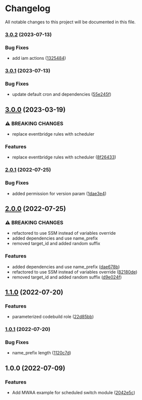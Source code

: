 # Changelog

All notable changes to this project will be documented in this file.

### [3.0.2](https://github.com/aws-samples/terraform-aws-scheduled-switch/compare/v3.0.1...v3.0.2) (2023-07-13)


### Bug Fixes

* add iam actions ([1325484](https://github.com/aws-samples/terraform-aws-scheduled-switch/commit/13254844716ac71a6ea81e908e83c70dbdcbad0c))

### [3.0.1](https://github.com/aws-samples/terraform-aws-scheduled-switch/compare/v3.0.0...v3.0.1) (2023-07-13)


### Bug Fixes

* update default cron and dependencies ([55e245f](https://github.com/aws-samples/terraform-aws-scheduled-switch/commit/55e245f0663664c8ae0ec9d06e3eee4692bea242))

## [3.0.0](https://github.com/aws-samples/terraform-aws-scheduled-switch/compare/v2.0.1...v3.0.0) (2023-03-19)


### ⚠ BREAKING CHANGES

* replace eventbridge rules with scheduler

### Features

* replace eventbridge rules with scheduler ([8f26433](https://github.com/aws-samples/terraform-aws-scheduled-switch/commit/8f26433c78826937da1def72d04422ce1c3247c6))

### [2.0.1](https://github.com/aws-samples/aws-terraform-scheduled-switch/compare/v2.0.0...v2.0.1) (2022-07-25)


### Bug Fixes

* added permission for version param ([1dae3e4](https://github.com/aws-samples/aws-terraform-scheduled-switch/commit/1dae3e499231727761db25f98381a9b3801550fa))

## [2.0.0](https://github.com/aws-samples/aws-terraform-scheduled-switch/compare/v1.1.0...v2.0.0) (2022-07-25)


### ⚠ BREAKING CHANGES

* refactored to use SSM instead of variables override
* added dependencies and use name_prefix
* removed target_id and added random suffix

### Features

* added dependencies and use name_prefix ([dae678b](https://github.com/aws-samples/aws-terraform-scheduled-switch/commit/dae678b370f53e52a9975d6c38418b00c955618a))
* refactored to use SSM instead of variables override ([82180de](https://github.com/aws-samples/aws-terraform-scheduled-switch/commit/82180de7eff0c3a089430097b852195d1c4ae2dd))
* removed target_id and added random suffix ([d9e024f](https://github.com/aws-samples/aws-terraform-scheduled-switch/commit/d9e024f87a88d8d6135095d3750c399dd143fccb))

## [1.1.0](https://github.com/aws-samples/aws-terraform-scheduled-switch/compare/v1.0.1...v1.1.0) (2022-07-20)


### Features

* parameterized codebuild role ([22d85bb](https://github.com/aws-samples/aws-terraform-scheduled-switch/commit/22d85bb3ca089756d35cd1081ec568e46cf5f574))

### [1.0.1](https://github.com/aws-samples/aws-terraform-scheduled-switch/compare/v1.0.0...v1.0.1) (2022-07-20)


### Bug Fixes

* name_prefix length ([1120c7d](https://github.com/aws-samples/aws-terraform-scheduled-switch/commit/1120c7ddf24e686b00d361e99a7532ea24519ad9))

## 1.0.0 (2022-07-09)


### Features

* Add MWAA example for scheduled switch module ([2042e5c](https://github.com/aws-samples/aws-terraform-scheduled-switch/commit/2042e5c16977a6aa3f70a5817dcbdb3054d09149))
